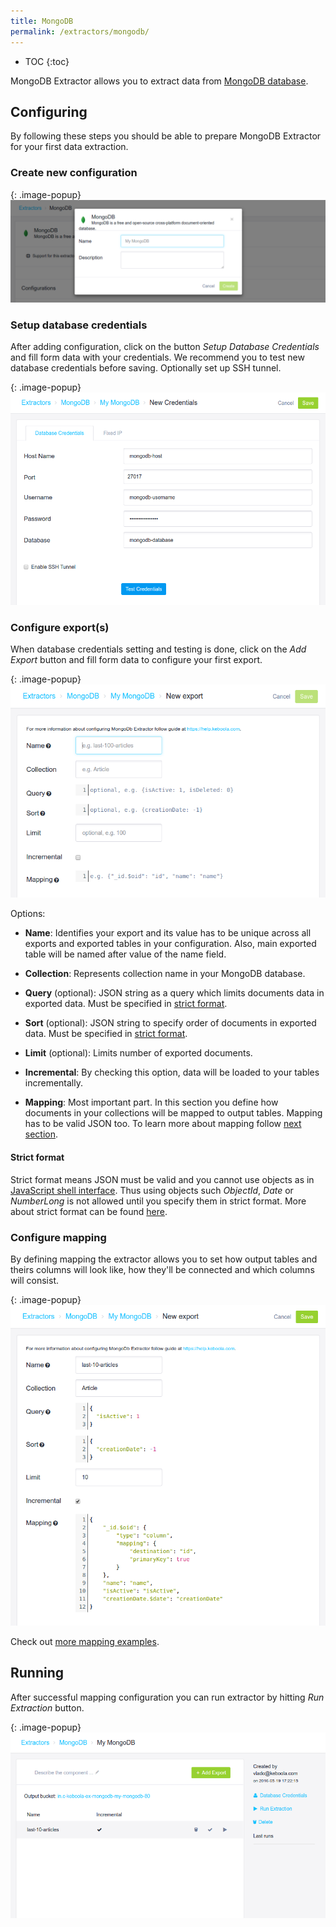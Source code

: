 ```yaml
---
title: MongoDB
permalink: /extractors/mongodb/
---
```


* TOC
{:toc}

MongoDB Extractor allows you to extract data from [MongoDB database](https://www.mongodb.com/).

## Configuring

By following these steps you should be able to prepare MongoDB Extractor for your first data extraction.

### Create new configuration

{: .image-popup}
![MongoDB add configuration](/extractors/mongodb/01-add-configuration.png)


### Setup database credentials

After adding configuration, click on the button *Setup Database Credentials* and fill form data with
your credentials. We recommend you to test new database credentials before saving. Optionally set up
SSH tunnel.

{: .image-popup}
![MongoDB new credentials](/extractors/mongodb/02-new-credentials.png)

### Configure export(s)

When database credentials setting and testing is done, click on the *Add Export* button and fill form data to
configure your first export.


{: .image-popup}
![MongoDB new export](/extractors/mongodb/03-new-export.png)

Options:

- **Name**: Identifies your export and its value has to be unique across all exports and exported tables in
your configuration. Also, main exported table will be named after value of the name field.

- **Collection**: Represents collection name in your MongoDB database.

- **Query** (optional): JSON string as a query which limits documents data in exported data.
Must be specified in [strict format](#strict-format).

- **Sort** (optional): JSON string to specify order of documents in exported data.
Must be specified in [strict format](#strict-format).

- **Limit** (optional): Limits number of exported documents.

- **Incremental**: By checking this option, data will be loaded to your tables incrementally.

- **Mapping**: Most important part. In this section you define how documents in your collections will be
mapped to output tables. Mapping has to be valid JSON too. To learn more about mapping follow
[next section](#configure-mapping).

#### Strict format

Strict format means JSON must be valid and you cannot use objects as in
[JavaScript shell interface](https://docs.mongodb.com/v3.2/reference/program/mongo/#bin.mongo).
Thus using objects such *ObjectId*, *Date* or *NumberLong* is not allowed until you specify them
in strict format. More about strict format can be found
[here](https://docs.mongodb.com/v3.2/reference/mongodb-extended-json/).

### Configure mapping

By defining mapping the extractor allows you to set how output tables and theirs columns will look like,
how they'll be connected and which columns will consist.

{: .image-popup}
![MongoDB new export filled](/extractors/mongodb/04-new-export-filled.png)

Check out [more mapping examples](/extractors/database/mongodb/mapping/).


## Running

After successful mapping configuration you can run extractor by hitting *Run Extraction* button.

{: .image-popup}
![MongoDB new export](/extractors/mongodb/05-exports-index.png)



